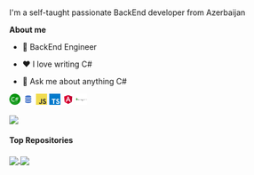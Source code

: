 <!--<p align="center"><a href="https://anuraghazra.github.io"><img width="80%" alt="Hello, I'm Anurag. I do open source!" src="./assets/gh-readme-header.png" /></a></p>-->
<br />

I'm a self-taught passionate BackEnd developer from Azerbaijan

**About me**

- 💼 BackEnd Engineer

- ❤️ I love writing C#

- 💬 Ask me about anything C#


<code><img height="20" alt="csharp" src="https://raw.githubusercontent.com/github/explore/80688e429a7d4ef2fca1e82350fe8e3517d3494d/topics/csharp/csharp.png"></code>
<code><img height="20" alt="sql" src="https://raw.githubusercontent.com/github/explore/80688e429a7d4ef2fca1e82350fe8e3517d3494d/topics/sql/sql.png"></code>
<code><img height="20" alt="javascript" src="https://raw.githubusercontent.com/github/explore/80688e429a7d4ef2fca1e82350fe8e3517d3494d/topics/javascript/javascript.png"></code>
<code><img height="20" alt="typescript" src="https://raw.githubusercontent.com/github/explore/80688e429a7d4ef2fca1e82350fe8e3517d3494d/topics/typescript/typescript.png"></code>
<code><img height="20" alt="angular" src="https://raw.githubusercontent.com/github/explore/5c058a388828bb5fde0bcafd4bc867b5bb3f26f3/topics/angular/angular.png"></code>
<code><img height="20" alt="mongodb" src="https://raw.githubusercontent.com/github/explore/80688e429a7d4ef2fca1e82350fe8e3517d3494d/topics/mongodb/mongodb.png"></code>


<a href="https://github.com/parvizhajili/github-readme-stats"><img align="center" src="https://github-readme-stats.vercel.app/api/top-langs/?username=parvizhajili&layout=compact&theme=buefy&hide_border=true" /></a>

#### Top Repositories


<a href="https://github.com/parvizhajili/github-readme-stats">
  <img align="center" src="https://github-readme-stats.vercel.app/api/pin/?username=parvizhajili&repo=github-readme-stats&theme=buefy" />
</a>
<a href="https://github.com/anuraghazra/anuraghazra.github.io">
  <img align="center" src="https://github-readme-stats.vercel.app/api/pin/?username=parvizhajili&repo=parvizhajili.github.io&theme=buefy" />
</a>

<br />
<br />

